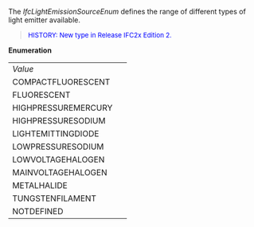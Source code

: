 ﻿The _IfcLightEmissionSourceEnum_ defines the range of different types of light emitter available.

> <font color="#0000FF" size="-1"> HISTORY: New type in Release IFC2x
		  Edition 2. </font>
> 


**Enumeration**

<table> 
		<tr> 
		  <td><i>Value</i></td> 
		  <td><i>&nbsp;</i></td> 
		</tr> 
		<tr> 
		  <td>COMPACTFLUORESCENT</td> 
		  <td>&nbsp;</td> 
		</tr> 
		<tr> 
		  <td>FLUORESCENT</td> 
		  <td>&nbsp;</td> 
		</tr> 
		<tr> 
		  <td>HIGHPRESSUREMERCURY</td> 
		  <td>&nbsp;</td> 
		</tr> 
		<tr> 
		  <td>HIGHPRESSURESODIUM</td> 
		  <td>&nbsp;</td> 
		</tr> 
		<tr> 
		  <td>LIGHTEMITTINGDIODE</td> 
		  <td>&nbsp;</td> 
		</tr> 
		<tr> 
		  <td>LOWPRESSURESODIUM</td> 
		  <td>&nbsp;</td> 
		</tr> 
		<tr> 
		  <td>LOWVOLTAGEHALOGEN</td> 
		  <td>&nbsp;</td> 
		</tr> 
		<tr> 
		  <td>MAINVOLTAGEHALOGEN</td> 
		  <td>&nbsp;</td> 
		</tr> 
		<tr> 
		  <td>METALHALIDE</td> 
		  <td>&nbsp;</td> 
		</tr> 
		<tr> 
		  <td>TUNGSTENFILAMENT</td> 
		  <td>&nbsp;</td> 
		</tr> 
		<tr> 
		  <td>NOTDEFINED</td> 
		  <td>&nbsp;</td> 
		</tr> 
	 </table>
